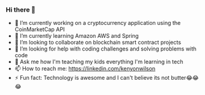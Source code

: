 ### Hi there 👋

- 🔭 I’m currently working on a cryptocurrency application using the CoinMarketCap API
- 🌱 I’m currently learning Amazon AWS and Spring
- 👯 I’m looking to collaborate on blockchain smart contract projects
- 🤔 I’m looking for help with coding challenges and solving problems with code
- 💬 Ask me how I'm teaching my kids everything I'm learning in tech
- 📫 How to reach me: https://linkedin.com/kenyonwilson
- ⚡ Fun fact: Technology is awesome and I can't believe its not butter😂😂😂
